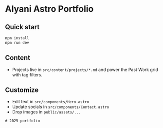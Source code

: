 # Alyani Astro Portfolio 

## Quick start
```bash
npm install
npm run dev
```

## Content
- Projects live in `src/content/projects/*.md` and power the Past Work grid with tag filters.

## Customize
- Edit text in `src/components/Hero.astro`
- Update socials in `src/components/Contact.astro`
- Drop images in `public/assets/...`
```
# 2025-portfolio
